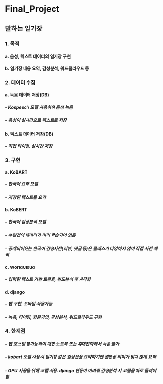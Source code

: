 # Final_Project
## 말하는 일기장
### 1. 목적
####  a. 음성, 텍스트 데이터의 일기장 구현
####  b. 일기장 내용 요약, 감성분석, 워드클라우드 등

### 2. 데이터 수집
####  a. 녹음 데이터 저장(DB)
#####    - Kospeech 모델 사용하여 음성 녹음
#####    - 음성이 실시간으로 텍스트로 저장
####  b. 텍스트 데이터 저장(DB)
#####    - 직접 타이핑. 실시간 저장

### 3. 구현
####  a. KoBART
#####    - 한국어 요약 모델
#####    - 저장된 텍스트를 요약
####  b. KoBERT
#####    - 한국어 감성분석 모델
#####    - 수만건의 데이터가 미리 학습되어 있음
#####    - 공개되어있는 한국어 감성사전(리뷰, 댓글 등)은 클래스가 다양하지 않아 직접 사전 제작
####  c. WorldCloud
#####    - 입력한 텍스트 기반 토큰화, 빈도분석 후 시각화
####  d. django
#####    - 웹 구현. 모바일 사용가능
#####    - 녹음, 타이핑, 회원가입, 감성분석, 워드클라우드 구현

### 4. 한계점
#####    - 웹 호스팅 불가능하여 개인 노트북 또는 휴대전화에서 녹음 불가
#####    - kobart 모델 사용시 일기장 같은 일상문을 요약하기엔 원본상 의미가 맞지 않게 요약
#####    - GPU 사용을 위해 코랩 사용. django 연동이 어려워 감성분석 시 코랩을 따로 돌려야함 




